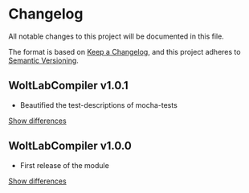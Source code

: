 # Changelog
All notable changes to this project will be documented in this file.

The format is based on [Keep a Changelog](https://keepachangelog.com/en/1.0.0/),
and this project adheres to [Semantic Versioning](https://semver.org/spec/v2.0.0.html).

## WoltLabCompiler v1.0.1
  - Beautified the test-descriptions of mocha-tests

[Show differences][v1.0.1]

## WoltLabCompiler v1.0.0
  - First release of the module

[Show differences][v1.0.0]

<!-- References -->
[v1.0.0]: https://github.com/manuth/WoltLabCompiler/compare/da86209...v1.0.0
[v1.0.1]: https://github.com/manuth/WoltLabCompiler/compare/v1.0.0...v1.0.1
